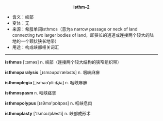 
**<center>isthm-2</center>**

- <span class="definition">含义：峡部</span>
- <span class="definition">变体：无</span>
- <span class="definition">来源：希腊单词isthmos（意为a narrow passage or neck of land connecting two larger bodies of land，即狭长的通道或连接两个较大的陆地的一个颈状狭长地带）</span>
- <span class="definition">用途：构成峡部相关词汇</span>


---


<span class="vocabulary">**isthmus**</span> [ˈɪsməs] n. 峡部（连接两个较大结构的狭窄组织带）

<span class="vocabulary">**isthmoparalysis**</span> [ˌɪsməʊpəˈrælәsɪs] n. 咽峡麻痹

<span class="vocabulary">**isthmoplegia**</span> [ˌɪsməʊˈpli:ʤiə] n. 咽峡麻痹

<span class="vocabulary">**isthmospasm**</span> n. 咽峡痉挛

<span class="vocabulary">**isthmopolypus**</span> [ɪsθmə'pɒlɪpəs] n. 咽峡息肉

<span class="vocabulary">**isthmoplasty**</span> ['ɪsməʊˈplæsti] n. 峡部成形术
